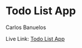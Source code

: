 # Todo List App

Carlos Banuelos

Live Link: [Todo List App](https://in-info-web4.informatics.iupui.edu/~cabanue/n322)
